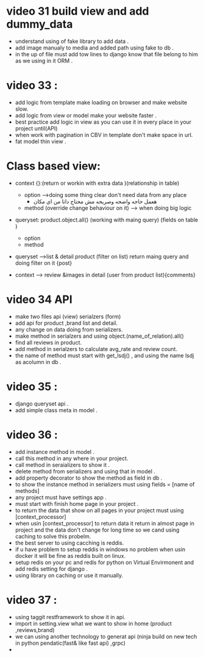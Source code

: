 # video 31 build view and add dummy_data
  - understand using of fake library to add data .
  - add image manualy to media and added path using fake to db .
  - in the up of file must add tow lines to django know that file belong to him as we using in it ORM .


# video 33 :
  - add logic from template make loading on browser and make website slow.
  - add logic from view or model make your website faster .
  - best practice add logic in view as you can use it in every place in your project until(API)
  - when work with pagination in CBV in template don't make space in url.
  - fat model thin view .

# Class based view:
  - context {}:(return or workin with extra data )(relationship in table)
      - option  -->doing some thing clear don't need data from any place
        -  هعمل حاجه واضحه وصريحه مش محتاج داتا من اي مكان
      - method (override change behaviour on it) --> when doing big logic
  - queryset: product.object.all()  (working with maing query) (fields on table )
      - option 
      - method

- queryset -->list & detail product (filter on list) return maing query and doing filter on it {post}
- context --> review &images in detail (user from product list){comments}


# video 34 API
  - make two files api (view) serialzers (form)
  - add api for product ,brand list and detail.
  - any change on data doing from serializers.
  - make method in serialzers and using object.(name_of_relation).all() 
  - find all reviews in product.
  - add method in serialzers to calculate avg_rate and review count.
  - the name of method must start with get_lsdj() , and using the name lsdj as acolumn in db .
# video 35 :
  - django queryset api .
  - add simple class meta in model .
  

# video 36 :
  - add instance method in model .
  - call this method in any where in your project.
  - call method in seraializers to show it . 
  - delete method from serializers and using that in model .
  - add property decorator to show the method as field in db .
  - to show the instance method in serializers must using fields = [name of methods]
  - any project must have settings app .
  - must start with finish home page in your project .
  - to return the data that show on all pages in your project must using [context_processor]
  - when usin [context_processor] to return data it return in almost page in project and the data don't change for long time so we cand using caching to solve this probelm.
  - the best server to using cacching is reddis.
  - if u have problem to setup reddis in windows no problem when usin docker it will be fine as reddis built on linux.
  - setup redis on your pc and redis for python on Virtual Envirmonent and add redis setting for django .
  - using library on caching or use it manually.


# video 37 :
  - using taggit restframework to show it in api.
  - import in setting.view  what we want to show in home (product ,reviews,brand)
  - we can using another technology to generat api (ninja build on new tech in python pendatic(fast& like fast api) ,grpc)
  - 


  